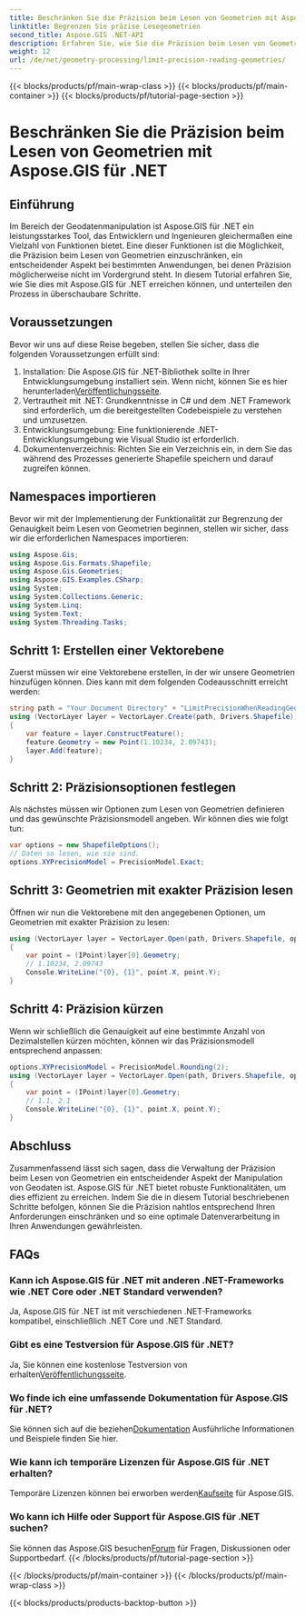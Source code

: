 ```yaml
---
title: Beschränken Sie die Präzision beim Lesen von Geometrien mit Aspose.GIS für .NET
linktitle: Begrenzen Sie präzise Lesegeometrien
second_title: Aspose.GIS .NET-API
description: Erfahren Sie, wie Sie die Präzision beim Lesen von Geometrien mit Aspose.GIS für .NET effizient verwalten. Befolgen Sie unsere Schritt-für-Schritt-Anleitung für eine optimale Datenverarbeitung.
weight: 12
url: /de/net/geometry-processing/limit-precision-reading-geometries/
---
```


{{< blocks/products/pf/main-wrap-class >}}
{{< blocks/products/pf/main-container >}}
{{< blocks/products/pf/tutorial-page-section >}}

# Beschränken Sie die Präzision beim Lesen von Geometrien mit Aspose.GIS für .NET

## Einführung
Im Bereich der Geodatenmanipulation ist Aspose.GIS für .NET ein leistungsstarkes Tool, das Entwicklern und Ingenieuren gleichermaßen eine Vielzahl von Funktionen bietet. Eine dieser Funktionen ist die Möglichkeit, die Präzision beim Lesen von Geometrien einzuschränken, ein entscheidender Aspekt bei bestimmten Anwendungen, bei denen Präzision möglicherweise nicht im Vordergrund steht. In diesem Tutorial erfahren Sie, wie Sie dies mit Aspose.GIS für .NET erreichen können, und unterteilen den Prozess in überschaubare Schritte.
## Voraussetzungen
Bevor wir uns auf diese Reise begeben, stellen Sie sicher, dass die folgenden Voraussetzungen erfüllt sind:
1.  Installation: Die Aspose.GIS für .NET-Bibliothek sollte in Ihrer Entwicklungsumgebung installiert sein. Wenn nicht, können Sie es hier herunterladen[Veröffentlichungsseite](https://releases.aspose.com/gis/net/).
2. Vertrautheit mit .NET: Grundkenntnisse in C# und dem .NET Framework sind erforderlich, um die bereitgestellten Codebeispiele zu verstehen und umzusetzen.
3. Entwicklungsumgebung: Eine funktionierende .NET-Entwicklungsumgebung wie Visual Studio ist erforderlich.
4. Dokumentenverzeichnis: Richten Sie ein Verzeichnis ein, in dem Sie das während des Prozesses generierte Shapefile speichern und darauf zugreifen können.

## Namespaces importieren
Bevor wir mit der Implementierung der Funktionalität zur Begrenzung der Genauigkeit beim Lesen von Geometrien beginnen, stellen wir sicher, dass wir die erforderlichen Namespaces importieren:
```csharp
using Aspose.Gis;
using Aspose.Gis.Formats.Shapefile;
using Aspose.Gis.Geometries;
using Aspose.GIS.Examples.CSharp;
using System;
using System.Collections.Generic;
using System.Linq;
using System.Text;
using System.Threading.Tasks;
```

## Schritt 1: Erstellen einer Vektorebene
Zuerst müssen wir eine Vektorebene erstellen, in der wir unsere Geometrien hinzufügen können. Dies kann mit dem folgenden Codeausschnitt erreicht werden:
```csharp
string path = "Your Document Directory" + "LimitPrecisionWhenReadingGeometries_out.shp";
using (VectorLayer layer = VectorLayer.Create(path, Drivers.Shapefile))
{
	var feature = layer.ConstructFeature();
	feature.Geometry = new Point(1.10234, 2.09743);
	layer.Add(feature);
}
```
## Schritt 2: Präzisionsoptionen festlegen
Als nächstes müssen wir Optionen zum Lesen von Geometrien definieren und das gewünschte Präzisionsmodell angeben. Wir können dies wie folgt tun:
```csharp
var options = new ShapefileOptions();
// Daten so lesen, wie sie sind.
options.XYPrecisionModel = PrecisionModel.Exact;
```
## Schritt 3: Geometrien mit exakter Präzision lesen
Öffnen wir nun die Vektorebene mit den angegebenen Optionen, um Geometrien mit exakter Präzision zu lesen:
```csharp
using (VectorLayer layer = VectorLayer.Open(path, Drivers.Shapefile, options))
{
	var point = (IPoint)layer[0].Geometry;
	// 1.10234, 2.09743
	Console.WriteLine("{0}, {1}", point.X, point.Y);
}
```
## Schritt 4: Präzision kürzen
Wenn wir schließlich die Genauigkeit auf eine bestimmte Anzahl von Dezimalstellen kürzen möchten, können wir das Präzisionsmodell entsprechend anpassen:
```csharp
options.XYPrecisionModel = PrecisionModel.Rounding(2);
using (VectorLayer layer = VectorLayer.Open(path, Drivers.Shapefile, options))
{
	var point = (IPoint)layer[0].Geometry;
	// 1.1, 2.1
	Console.WriteLine("{0}, {1}", point.X, point.Y);
}
```

## Abschluss
Zusammenfassend lässt sich sagen, dass die Verwaltung der Präzision beim Lesen von Geometrien ein entscheidender Aspekt der Manipulation von Geodaten ist. Aspose.GIS für .NET bietet robuste Funktionalitäten, um dies effizient zu erreichen. Indem Sie die in diesem Tutorial beschriebenen Schritte befolgen, können Sie die Präzision nahtlos entsprechend Ihren Anforderungen einschränken und so eine optimale Datenverarbeitung in Ihren Anwendungen gewährleisten.
## FAQs
### Kann ich Aspose.GIS für .NET mit anderen .NET-Frameworks wie .NET Core oder .NET Standard verwenden?
Ja, Aspose.GIS für .NET ist mit verschiedenen .NET-Frameworks kompatibel, einschließlich .NET Core und .NET Standard.
### Gibt es eine Testversion für Aspose.GIS für .NET?
 Ja, Sie können eine kostenlose Testversion von erhalten[Veröffentlichungsseite](https://releases.aspose.com/).
### Wo finde ich eine umfassende Dokumentation für Aspose.GIS für .NET?
 Sie können sich auf die beziehen[Dokumentation](https://reference.aspose.com/gis/net/) Ausführliche Informationen und Beispiele finden Sie hier.
### Wie kann ich temporäre Lizenzen für Aspose.GIS für .NET erhalten?
 Temporäre Lizenzen können bei erworben werden[Kaufseite](https://purchase.aspose.com/temporary-license/) für Aspose.GIS.
### Wo kann ich Hilfe oder Support für Aspose.GIS für .NET suchen?
 Sie können das Aspose.GIS besuchen[Forum](https://forum.aspose.com/c/gis/33) für Fragen, Diskussionen oder Supportbedarf.
{{< /blocks/products/pf/tutorial-page-section >}}

{{< /blocks/products/pf/main-container >}}
{{< /blocks/products/pf/main-wrap-class >}}

{{< blocks/products/products-backtop-button >}}
